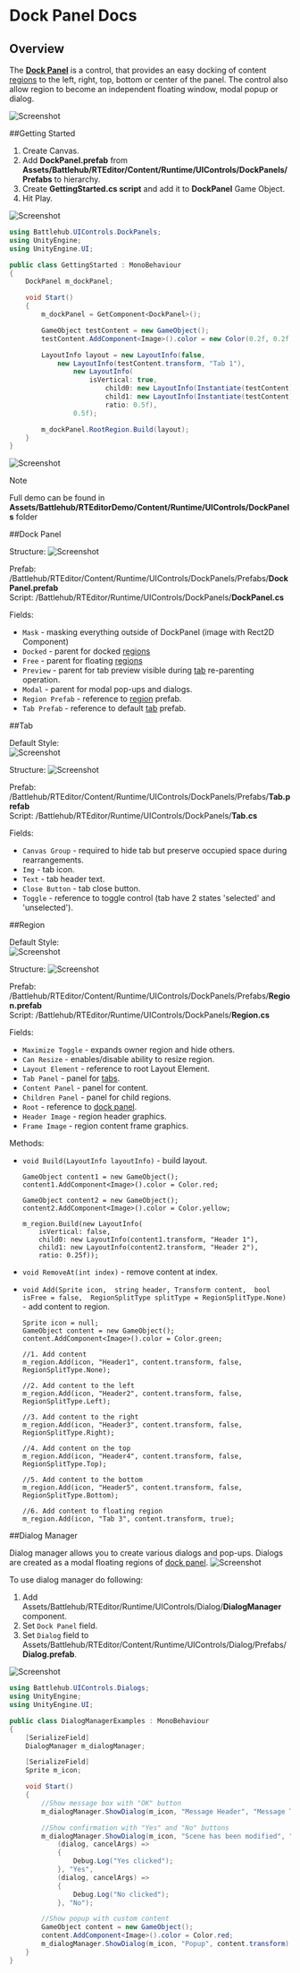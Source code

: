 # Dock Panel Docs
## Overview

The [__Dock Panel__](#dock-panel) is a control, that provides an easy docking of content [regions](#region) to the left, right, top, bottom or center of the panel. The control also allow region to become an independent floating window, modal popup or dialog.

![Screenshot](~/resources/img/dock-panels/overview/dock-panels.png)

##Getting Started

  1. Create Canvas.
  2. Add __DockPanel.prefab__ from __Assets/Battlehub/RTEditor/Content/Runtime/UIControls/DockPanels/Prefabs__ to hierarchy.
  3. Create __GettingStarted.cs script__ and add it to __DockPanel__ Game Object.
  4. Hit Play.
  
![Screenshot](~/resources/img/dock-panels/get-started/create-dock-panel.png)  
	
``` C#
using Battlehub.UIControls.DockPanels;
using UnityEngine;
using UnityEngine.UI;

public class GettingStarted : MonoBehaviour
{
	DockPanel m_dockPanel;

	void Start()
	{
		m_dockPanel = GetComponent<DockPanel>();

		GameObject testContent = new GameObject();
		testContent.AddComponent<Image>().color = new Color(0.2f, 0.2f, 0.2f, 1.0f);

        LayoutInfo layout = new LayoutInfo(false,
			new LayoutInfo(testContent.transform, "Tab 1"),
				new LayoutInfo(
					isVertical: true,
						child0: new LayoutInfo(Instantiate(testContent).transform, "Tab 2"),
						child1: new LayoutInfo(Instantiate(testContent).transform, "Tab 3"),
						ratio: 0.5f),
				0.5f);

        m_dockPanel.RootRegion.Build(layout);
    }              
}

```

![Screenshot](~/resources/img/dock-panels/get-started/get-started-result.png)


> [!NOTE]
> Full demo can be found in  __Assets/Battlehub/RTEditorDemo/Content/Runtime/UIControls/DockPanels__ folder

##Dock Panel

Structure:
![Screenshot](~/resources/img/dock-panels/dock-panel/structure.png)


Prefab: /Battlehub/RTEditor/Content/Runtime/UIControls/DockPanels/Prefabs/__DockPanel.prefab__   
Script: /Battlehub/RTEditor/Runtime/UIControls/DockPanels/__DockPanel.cs__   

Fields:

  * `Mask` - masking everything outside of DockPanel (image with Rect2D Component)
  * `Docked` - parent for docked [regions](#region)
  * `Free` - parent for floating [regions](#region)
  * `Preview` - parent for tab preview visible during [tab](#tab) re-parenting operation.
  * `Modal` - parent for modal pop-ups and dialogs.
  * `Region Prefab` - reference to [region](#region) prefab.
  * `Tab Prefab` - reference to default [tab](#tab) prefab.
  
##Tab 

Default Style:  
![Screenshot](~/resources/img/dock-panels/tab/tab.png)

Structure:
![Screenshot](~/resources/img/dock-panels/tab/structure.png)

Prefab: /Battlehub/RTEditor/Content/Runtime/UIControls/DockPanels/Prefabs/__Tab.prefab__   
Script: /Battlehub/RTEditor/Runtime/UIControls/DockPanels/__Tab.cs__   

Fields:

   * `Canvas Group` - required to hide tab but preserve occupied space during rearrangements.
   * `Img` - tab icon.
   * `Text` - tab header text.
   * `Close Button` - tab close button.
   * `Toggle` - reference to toggle control (tab have 2 states 'selected' and 'unselected').

##Region

Default Style:  
![Screenshot](~/resources/img/dock-panels/region/region.png)

Structure:
![Screenshot](~/resources/img/dock-panels/region/structure.png)

Prefab: /Battlehub/RTEditor/Content/Runtime/UIControls/DockPanels/Prefabs/__Region.prefab__   
Script: /Battlehub/RTEditor/Runtime/UIControls/DockPanels/__Region.cs__   

Fields:

   * `Maximize Toggle` - expands owner region and hide others.
   * `Can Resize` - enables/disable ability to resize region.
   * `Layout Element` - reference to root Layout Element.
   * `Tab Panel` - panel for [tabs](#tab).
   * `Content Panel` - panel for content.
   * `Children Panel` - panel for child regions.
   * `Root` - reference to [dock panel](#dock-panel).
   * `Header Image` - region header graphics.
   * `Frame Image` - region content frame graphics.
   
Methods:

  
  * `void Build(LayoutInfo layoutInfo)` - build layout.
  
	
		GameObject content1 = new GameObject();
		content1.AddComponent<Image>().color = Color.red;

		GameObject content2 = new GameObject();
		content2.AddComponent<Image>().color = Color.yellow;

		m_region.Build(new LayoutInfo(
			isVertical: false,
			child0: new LayoutInfo(content1.transform, "Header 1"),
			child1: new LayoutInfo(content2.transform, "Header 2"), 
			ratio: 0.25f));

  * `void RemoveAt(int index)` - remove content at index.
  * `void Add(Sprite icon, 
		string header,
		Transform content, 
		bool isFree = false, 
		RegionSplitType splitType = RegionSplitType.None)` - add content to region.
	
		Sprite icon = null;
	    GameObject content = new GameObject();
        content.AddComponent<Image>().color = Color.green;
		
		//1. Add content
		m_region.Add(icon, "Header1", content.transform, false, RegionSplitType.None);
		
		//2. Add content to the left
		m_region.Add(icon, "Header2", content.transform, false, RegionSplitType.Left);
		
		//3. Add content to the right
		m_region.Add(icon, "Header3", content.transform, false, RegionSplitType.Right);
		
		//4. Add content on the top
		m_region.Add(icon, "Header4", content.transform, false, RegionSplitType.Top);
		
		//5. Add content to the bottom
		m_region.Add(icon, "Header5", content.transform, false, RegionSplitType.Bottom);
		
		//6. Add content to floating region
		m_region.Add(icon, "Tab 3", content.transform, true);
        
  
##Dialog Manager

Dialog manager allows you to create various dialogs and pop-ups. Dialogs are created as a modal floating regions of [dock panel](#dock-panel).
![Screenshot](~/resources/img/dock-panels/dialog-manager/dialog-manager.png)

To use dialog manager do following:

 1. Add Assets/Battlehub/RTEditor/Runtime/UIControls/Dialog/__DialogManager__ component.
 2. Set `Dock Panel` field.
 3. Set `Dialog` field to Assets/Battlehub/RTEditor/Content/Runtime/UIControls/Dialog/Prefabs/__Dialog.prefab__.
 
![Screenshot](~/resources/img/dock-panels/dialog-manager/usage.png)

``` C#
using Battlehub.UIControls.Dialogs;
using UnityEngine;
using UnityEngine.UI;

public class DialogManagerExamples : MonoBehaviour
{
	[SerializeField]
	DialogManager m_dialogManager;

	[SerializeField]
	Sprite m_icon;

	void Start()
    {
		//Show message box with "OK" button
		m_dialogManager.ShowDialog(m_icon, "Message Header", "Message Text");

		//Show confirmation with "Yes" and "No" buttons
		m_dialogManager.ShowDialog(m_icon, "Scene has been modified", "Do you want to save changed you made in the scene?",
			(dialog, cancelArgs) => 
			{
				Debug.Log("Yes clicked");
			}, "Yes",
			(dialog, cancelArgs) =>
			{
				Debug.Log("No clicked");
			}, "No");

		//Show popup with custom content
		GameObject content = new GameObject();
		content.AddComponent<Image>().color = Color.red;
		m_dialogManager.ShowDialog(m_icon, "Popup", content.transform);
	}           
}

```